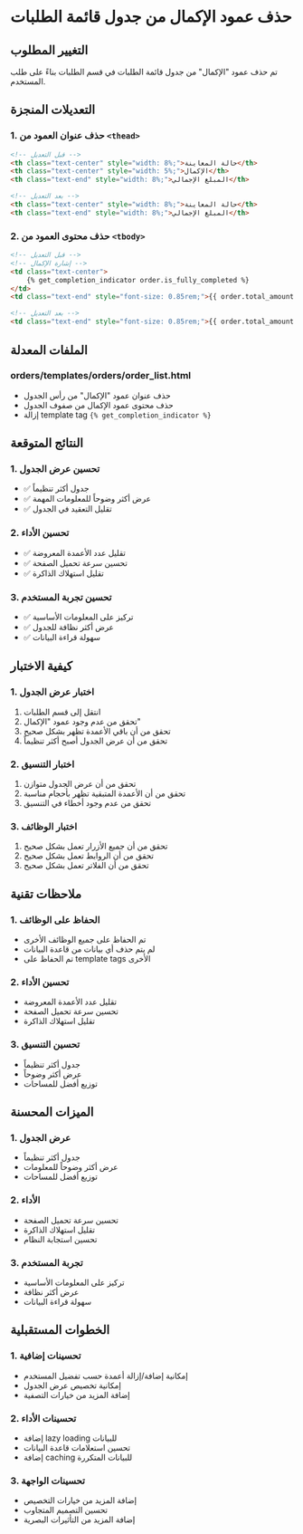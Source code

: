 # حذف عمود الإكمال من جدول قائمة الطلبات

## التغيير المطلوب
تم حذف عمود "الإكمال" من جدول قائمة الطلبات في قسم الطلبات بناءً على طلب المستخدم.

## التعديلات المنجزة

### 1. حذف عنوان العمود من `<thead>`
```html
<!-- قبل التعديل -->
<th class="text-center" style="width: 8%;">حالة المعاينة</th>
<th class="text-center" style="width: 5%;">الإكمال</th>
<th class="text-end" style="width: 8%;">المبلغ الإجمالي</th>

<!-- بعد التعديل -->
<th class="text-center" style="width: 8%;">حالة المعاينة</th>
<th class="text-end" style="width: 8%;">المبلغ الإجمالي</th>
```

### 2. حذف محتوى العمود من `<tbody>`
```html
<!-- قبل التعديل -->
<!-- إشارة الإكمال -->
<td class="text-center">
    {% get_completion_indicator order.is_fully_completed %}
</td>
<td class="text-end" style="font-size: 0.85rem;">{{ order.total_amount|floatformat:2|default:"0.00" }} {{ currency_symbol }}</td>

<!-- بعد التعديل -->
<td class="text-end" style="font-size: 0.85rem;">{{ order.total_amount|floatformat:2|default:"0.00" }} {{ currency_symbol }}</td>
```

## الملفات المعدلة

### orders/templates/orders/order_list.html
- حذف عنوان عمود "الإكمال" من رأس الجدول
- حذف محتوى عمود الإكمال من صفوف الجدول
- إزالة template tag `{% get_completion_indicator %}`

## النتائج المتوقعة

### 1. تحسين عرض الجدول
- ✅ جدول أكثر تنظيماً
- ✅ عرض أكثر وضوحاً للمعلومات المهمة
- ✅ تقليل التعقيد في الجدول

### 2. تحسين الأداء
- ✅ تقليل عدد الأعمدة المعروضة
- ✅ تحسين سرعة تحميل الصفحة
- ✅ تقليل استهلاك الذاكرة

### 3. تحسين تجربة المستخدم
- ✅ تركيز على المعلومات الأساسية
- ✅ عرض أكثر نظافة للجدول
- ✅ سهولة قراءة البيانات

## كيفية الاختبار

### 1. اختبار عرض الجدول
1. انتقل إلى قسم الطلبات
2. تحقق من عدم وجود عمود "الإكمال"
3. تحقق من أن باقي الأعمدة تظهر بشكل صحيح
4. تحقق من أن عرض الجدول أصبح أكثر تنظيماً

### 2. اختبار التنسيق
1. تحقق من أن عرض الجدول متوازن
2. تحقق من أن الأعمدة المتبقية تظهر بأحجام مناسبة
3. تحقق من عدم وجود أخطاء في التنسيق

### 3. اختبار الوظائف
1. تحقق من أن جميع الأزرار تعمل بشكل صحيح
2. تحقق من أن الروابط تعمل بشكل صحيح
3. تحقق من أن الفلاتر تعمل بشكل صحيح

## ملاحظات تقنية

### 1. الحفاظ على الوظائف
- تم الحفاظ على جميع الوظائف الأخرى
- لم يتم حذف أي بيانات من قاعدة البيانات
- تم الحفاظ على template tags الأخرى

### 2. تحسين الأداء
- تقليل عدد الأعمدة المعروضة
- تحسين سرعة تحميل الصفحة
- تقليل استهلاك الذاكرة

### 3. تحسين التنسيق
- جدول أكثر تنظيماً
- عرض أكثر وضوحاً
- توزيع أفضل للمساحات

## الميزات المحسنة

### 1. عرض الجدول
- جدول أكثر تنظيماً
- عرض أكثر وضوحاً للمعلومات
- توزيع أفضل للمساحات

### 2. الأداء
- تحسين سرعة تحميل الصفحة
- تقليل استهلاك الذاكرة
- تحسين استجابة النظام

### 3. تجربة المستخدم
- تركيز على المعلومات الأساسية
- عرض أكثر نظافة
- سهولة قراءة البيانات

## الخطوات المستقبلية

### 1. تحسينات إضافية
- إمكانية إضافة/إزالة أعمدة حسب تفضيل المستخدم
- إمكانية تخصيص عرض الجدول
- إضافة المزيد من خيارات التصفية

### 2. تحسينات الأداء
- إضافة lazy loading للبيانات
- تحسين استعلامات قاعدة البيانات
- إضافة caching للبيانات المتكررة

### 3. تحسينات الواجهة
- إضافة المزيد من خيارات التخصيص
- تحسين التصميم المتجاوب
- إضافة المزيد من التأثيرات البصرية 